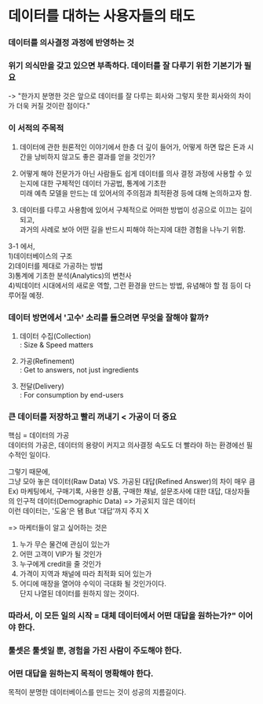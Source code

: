# 데이터를 대하는 사용자들의 태도   
### 데이터를 의사결정 과정에 반영하는 것
### 위기 의식만을 갖고 있으면 부족하다. 데이터를 잘 다루기 위한 기본기가 필요   
-> "한가지 분명한 것은 앞으로 데이터를 잘 다루는 회사와 그렇지 못한 회사와의 차이가 더욱 커질 것이란 점이다."     

### 이 서적의 주목적       
1) 데이터에 관한 원론적인 이야기에서 한층 더 깊이 들어가, 어떻게 하면 많은 돈과 시간을 낭비하지 않고도 좋은 결과를 얻을 것인가?   

2) 어떻게 해야 전문가가 아닌 사람들도 쉽게 데이터를 의사 결정 과정에 사용할 수 있는지에 대한 구체적인 데이터 가공법, 통계에 기초한  
미래 예측 모델을 만드는 데 있어서의 주의점과 최적환경 등에 대해 논의하고자 함.      
       
3) 데이터를 다루고 사용함에 있어서 구체적으로 어떠한 방법이 성공으로 이끄는 길이 되고,     
과거의 사례로 보아 어떤 길을 반드시 피해야 하는지에 대한 경험을 나누기 위함.      
           
3-1 에서,                    
1)데이터베이스의 구조   
2)데이터를 제대로 가공하는 방법     
3)통계에 기초한 분석(Analytics)의 변천사    
4)빅데이터 시대에서의 새로운 역할, 그런 환경을 만드는 방법, 유념해야 할 점 등이 다루어질 예정.       

       
        
### 데이터 방면에서 '고수' 소리를 들으려면 무엇을 잘해야 할까?          
1) 데이터 수집(Collection)   
: Size & Speed matters    
      
2) 가공(Refinement)   
: Get to answers, not just ingredients   
   
3) 전달(Delivery)      
: For consumption by end-users        
    
### 큰 데이터를 저장하고 빨리 꺼내기 < 가공이 더 중요      
핵심 = 데이터의 가공      
데이터의 가공은, 데이터의 용량이 커지고 의사결정 속도도 더 빨라야 하는 환경에선 필수적인 일이다.    
     
    
그렇기 때문에,        
그냥 모아 놓은 데이터(Raw Data) VS. 가공된 대답(Refined Answer)의 차이 매우 큼       
Ex) 마케팅에서, 구매기록, 사용한 상품, 구매한 채널, 설문조사에 대한 대답, 대상자들의 인구적 데이터(Demographic Data) => 가공되지 않은 데이터     
이런 데이터는, '도움'은 됌 But '대답'까지 주지 X   
     
=> 마케터들이 알고 싶어하는 것은      
1) 누가 무슨 물건에 관심이 있는가    
2) 어떤 고객이 VIP가 될 것인가    
3) 누구에게 credit을 줄 것인가    
4) 가격이 지역과 채널에 따라 최적화 되어 있는가   
5) 어디에 매장을 열어야 수익이 극대화 될 것인가이다.      
단지 나열된 데이터를 원하지 않는 것이다.      
      
### 따라서, 이 모든 일의 시작 = 대체 데이터에서 어떤 대답을 원하는가?" 이어야 한다.    
### 툴셋은 툴셋일 뿐, 경험을 가진 사람이 주도해야 한다.       
      
### 어떤 대답을 원하는지 목적이 명확해야 한다.      
목적이 분명한 데이터베이스를 만드는 것이 성공의 지름길이다.       




 
